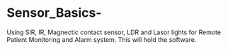 # Sensor_Basics-
Using SIR, IR, Magnectic contact sensor, LDR and Lasor lights for Remote Patient Monitoring and Alarm system. This will hold the software. 
